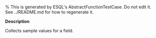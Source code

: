 % This is generated by ESQL's AbstractFunctionTestCase. Do not edit it. See ../README.md for how to regenerate it.

**Description**

Collects sample values for a field.

